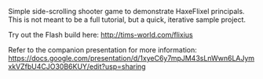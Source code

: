 Simple side-scrolling shooter game to demonstrate HaxeFlixel principals.
This is not meant to be a full tutorial, but a quick, iterative sample project.

Try out the Flash build here: http://tims-world.com/flixius

Refer to the companion presentation for more information: https://docs.google.com/presentation/d/1xyeC6y7mpJM43sLnWwn6LAJymxkVZfbU4CJO30B6KUY/edit?usp=sharing
